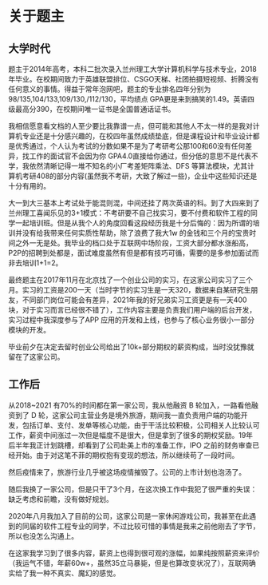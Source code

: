 # 关于题主

## 大学时代

题主于2014年高考，本科二批次录入兰州理工大学计算机科学与技术专业，2018年毕业。在校期间致力于英雄联盟排位、CSGO天梯、社团拍摄短视频、折腾没有任何意义的事情。得益于常年泡网吧，题主的专业排名四年分别为98/135,104/133,109/130,/112/130，平均绩点 GPA更是来到搞笑的1.49。英语四级最高分390，在校期间唯一证书是全国普通话证书。

我相信愿意看文档的人至少要比我靠谱一点，但可能和其他人不太一样的是我对计算机专业还是十分感兴趣的，在校四年虽然成绩垫底，但是课程设计和毕业设计都是优秀通过，个人认为考试的分数如果不是为了考研考公那100和60没有任何差异，找工作的面试官不会因为你 GPA4.0直接给你通过，但分低的意思不是代表不学，我依然清晰记得一堆不知名的小厂考差矩阵乘法、DFS 等算法模块，尤其计算机考研408的部分内容(虽然我不考研，大致了解过一些)，企业中这些知识还是十分有用的。

大一到大三基本上考试处于能混则混，中间还挂了两次英语的科。到了大四来到了兰州理工喜闻乐见的3+1模式：不考研要不自己找实习，要不付费和软件工程的同学一起培训班。但是从我个人的角度回看这段经历我是十分后悔的：因为所谓的培训并没有给我带来任何实质性帮助，除了浪费了我大1w 的金钱和三个月的宝贵时间之外一无是处。我毕业的档口处于互联网中场阶段，工资大部分都水涨船高，P2P的招聘到处都是，面试难度虽然有但是都有技巧可循，需要的是多参加面试而非去培训1+1=2。

最终题主在2017年11月在北京找了一个创业公司的实习，在这家公司实习了三个月。实习的工资是200一天（当时字节的实习生是一天320，数据来自某研究生朋友，不同部门岗位可能会有差异，2021年我的好兄弟实习工资更是有一天400块，对于实习而言已经很不错了），工作内容主要是负责我们用户端的后台开发，实习过程中我深度参与了APP 应用的开发和上线，也参与了核心业务很小一部分模块的开发。

毕业前夕在决定去留时创业公司给出了10k+部分期权的薪资构成，当时没犹豫就留在了这家公司。

## 工作后
从2018~2021 有70%的时间都在第一家公司，我从他融资 B 轮加入，一路看他融资到了 D 轮，这家公司主营业务是境外旅游，期间我一直负责用户端的功能开发，包括订单、支付、发单等核心功能，由于干活比较积极，公司相关人比较认可工作，薪资中间涨过一次但是幅度不是很大，但是拿到了很多的期权奖励。19年后半年我正计划跳槽，却看到了公司赴美上市的准备工作，IPO 之前的财务审查已经开始。由于对这笔不菲的期权抱有变现的想法，所以继续苟了一段时间。

然后疫情来了，旅游行业几乎被这场疫情摧毁了。公司的上市计划也泡汤了。

随后我换了一家公司，但是只干了3个月，在这次换工作中我犯了很严重的失误：缺乏考虑和前瞻，没有做好规划。

2020年八月我加入了目前的公司，这家公司是一家休闲游戏公司，我甚至在此遇到的同届的软件工程专业的同学，不过比较可惜的事情是我来之前他刚去了字节，所以也没怎么沟通上。

在这家我学习到了很多内容，薪资上也得到很可观的涨幅，如果纯按照薪资来评价（我运气不错，年薪60w+，虽然35立马暴毙，但是也算改变状况了），互联网确实给了我一种不真实、魔幻的感觉。